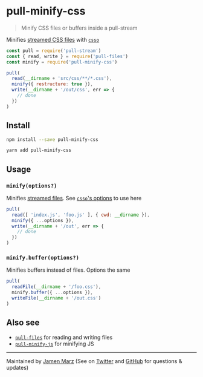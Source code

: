 
# pull-minify-css

> Minify CSS files or buffers inside a pull-stream

Minifies [streamed CSS files](https://github.com/jamen/pull-files) with [`csso`](https://github.com/css/csso)

```js
const pull = require('pull-stream')
const { read, write } = require('pull-files')
const minify = require('pull-minify-css')

pull(
  read(__dirname + 'src/css/**/*.css'),
  minify({ restructure: true }),
  write(__dirname + '/out/css', err => {
    // done
  })
)
```

## Install

```sh
npm install --save pull-minify-css
```

```sh
yarn add pull-minify-css
```

## Usage

### `minify(options?)`

Minifies [streamed files](https://github.com/jamen/pull-files). See [`csso`'s options](https://github.com/css/csso#minifysource-options) to use here

```js
pull(
  read([ 'index.js', 'foo.js' ], { cwd: __dirname }),
  minify({ ...options }),
  write(__dirname + '/out', err => {
    // done
  })
)
```

### `minify.buffer(options?)`

Minifies buffers instead of files.  Options the same

```js
pull(
  readFile(__dirname + '/foo.css'),
  minify.buffer({ ...options }),
  writeFile(__dirname + '/out.css')
)
```

## Also see

 - [`pull-files`](https://github.com/jamen/pull-files) for reading and writing files
 - [`pull-minify-js`](https://github.com/jamen/pull-minify-js) for minifying JS

---

Maintained by [Jamen Marz](https://git.io/jamen) (See on [Twitter](https://twitter.com/jamenmarz) and [GitHub](https://github.com/jamen) for questions & updates)

